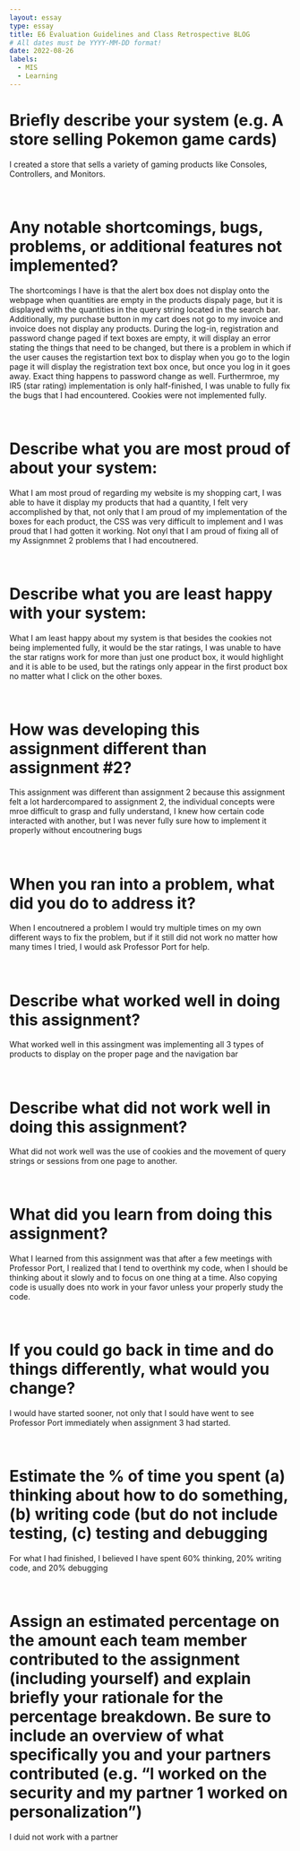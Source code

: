 ```yaml
---
layout: essay
type: essay
title: E6 Evaluation Guidelines and Class Retrospective BLOG
# All dates must be YYYY-MM-DD format!
date: 2022-08-26
labels:
  - MIS
  - Learning
---
```



<h1> Briefly describe your system (e.g. A store selling Pokemon game cards) </h1> 
<p> I created a store that sells a variety of gaming products like Consoles, Controllers, and Monitors.</p>
<br>

<h1>Any notable shortcomings, bugs, problems, or additional features not implemented? </h1> 
<p> The shortcomings I have is that the alert box does not display onto the webpage when quantities are empty in the products dispaly page, but it is displayed with the quantities in the query string located in the search bar. Additionally, my purchase button in my cart does not go to my invoice and invoice does not display any products. During the log-in, registration and password change paged if text boxes are empty, it will display an error stating the things that need to be changed, but there is a problem in which if the user causes the registartion text box to display when you go to the login page it will display the registration text box once, but once you log in it goes away. Exact thing happens to password change as well. Furthermroe, my IR5 (star rating) implementation is only half-finished, I was unable to fully fix the bugs that I had encountered. Cookies were not implemented fully. </p>
<br>

<h1>Describe what you are most proud of about your system: </h1> 
<p> What I am most proud of regarding my website is my shopping cart, I was able to have it display my products that had a quantity, I felt very accomplished by that, not only that I am proud of my implementation of the boxes for each product, the CSS was very difficult to implement and I was proud that I had gotten it working. Not onyl that I am proud of fixing all of my Assignmnet 2 problems that I had encoutnered.</p>
<br>

<h1>Describe what you are least happy with your system: </h1> 
<p> What I am least happy about my system is that besides the cookies not being implemented fully, it would be the star ratings, I was unable to have the star ratigns work for more than just one product box, it would highlight and it is able to be used, but the ratings only appear in the first product box no matter what I click on the other boxes.</p>
<br>

<h1>How was developing this assignment different than assignment #2? </h1> 
<p> This assignment was different than assignment 2 because this assignment felt a lot hardercompared to assignment 2, the individual concepts were mroe difficult to grasp and fully understand, I knew how certain code interacted with another, but I was never fully sure how to implement it properly without encoutnering bugs </p>
<br>

<h1>When you ran into a problem, what did you do to address it? </h1> 
<p> When I encoutnered a problem I would try multiple times on my own different ways to fix the problem, but if it still did not work no matter how many times I tried, I would ask Professor Port for help. </p>
<br>

<h1>Describe what worked well in doing this assignment? </h1> 
<p> What worked well in this assingment was implementing all 3 types of products to display on the proper page and the navigation bar </p>
<br>

<h1>Describe what did not work well in doing this assignment? </h1> 
<p> What did not work well was the use of cookies and the movement of query strings or sessions from one page to another.</p>
<br>

<h1>What did you learn from doing this assignment? </h1> 
 <p> What I learned from this assignment was that after a few meetings with Professor Port, I realized that I tend to overthink my code, when I should be thinking about it slowly and to focus on one thing at a time. Also copying code is usually does nto work in your favor unless your properly study the code. </p>
 <br>
 
<h1>If you could go back in time and do things differently, what would you change? </h1> 
<p> I would have started sooner, not only that I sould have went to see Professor Port immediately when assignment 3 had started. </p>
<br>

<h1>Estimate the % of time you spent (a) thinking about how to do something, (b) writing code (but do not include testing, (c) testing and debugging </h1> 
<p> For what I had finished, I believed I have spent 60% thinking, 20% writing code, and 20% debugging</p>
<br>

<h1> Assign an estimated percentage on the amount each team member contributed to the assignment (including yourself) and explain briefly your rationale for the percentage breakdown. Be sure to include an overview of what specifically you and your partners contributed (e.g. “I worked on the security and my partner 1 worked on personalization”) </h1> 
<p>I duid not work with a partner</p>
